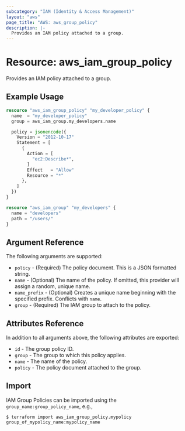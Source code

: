 ```yaml
---
subcategory: "IAM (Identity & Access Management)"
layout: "aws"
page_title: "AWS: aws_group_policy"
description: |-
  Provides an IAM policy attached to a group.
---
```


# Resource: aws_iam_group_policy

Provides an IAM policy attached to a group.

## Example Usage

```terraform
resource "aws_iam_group_policy" "my_developer_policy" {
  name  = "my_developer_policy"
  group = aws_iam_group.my_developers.name

  policy = jsonencode({
    Version = "2012-10-17"
    Statement = [
      {
        Action = [
          "ec2:Describe*",
        ]
        Effect   = "Allow"
        Resource = "*"
      },
    ]
  })
}

resource "aws_iam_group" "my_developers" {
  name = "developers"
  path = "/users/"
}
```

## Argument Reference

The following arguments are supported:

* `policy` - (Required) The policy document. This is a JSON formatted string.
* `name` - (Optional) The name of the policy. If omitted, this provider will
assign a random, unique name.
* `name_prefix` - (Optional) Creates a unique name beginning with the specified
  prefix. Conflicts with `name`.
* `group` - (Required) The IAM group to attach to the policy.

## Attributes Reference

In addition to all arguments above, the following attributes are exported:

* `id` - The group policy ID.
* `group` - The group to which this policy applies.
* `name` - The name of the policy.
* `policy` - The policy document attached to the group.

## Import

IAM Group Policies can be imported using the `group_name:group_policy_name`, e.g.,

```
$ terraform import aws_iam_group_policy.mypolicy group_of_mypolicy_name:mypolicy_name
```
